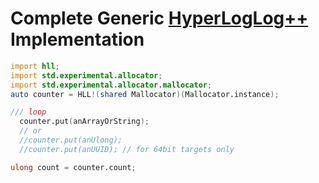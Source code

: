 # Complete Generic [HyperLogLog++](https://research.google.com/pubs/pub40671.html) Implementation

```d
import hll;
import std.experimental.allocator;
import std.experimental.allocator.mallocator;
auto counter = HLL!(shared Mallocator)(Mallocator.instance);

/// loop
  counter.put(anArrayOrString);
  // or
  //counter.put(anUlong);
  //counter.put(anUUID); // for 64bit targets only

ulong count = counter.count;

```
